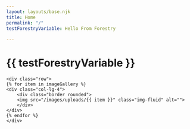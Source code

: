 ```yaml
---
layout: layouts/base.njk
title: Home
permalink: "/"
testForestryVariable: Hello From Forestry

---
```

<div class="container">
	<h1 class="display-1">{{ testForestryVariable }}</h1>

	<div class="row">
	{% for item in imageGallery %}
	<div class="col-lg-4">
		<div class="border rounded">
		<img src="/images/uploads/{{ item }}" class="img-fluid" alt="">
		</div>
	</div>
	{% endfor %}
	</div>

</div><!-- end container -->